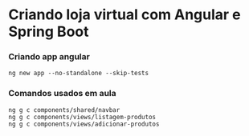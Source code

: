 # Criando loja virtual com Angular e Spring Boot

### Criando app angular
    ng new app --no-standalone --skip-tests

### Comandos usados em aula
    ng g c components/shared/navbar
    ng g c components/views/listagem-produtos
    ng g c components/views/adicionar-produtos
